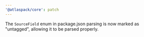 ```yaml
---
'@atlaspack/core': patch
---
```


The `SourceField` enum in package.json parsing is now marked as "untagged", allowing it to be parsed properly.
